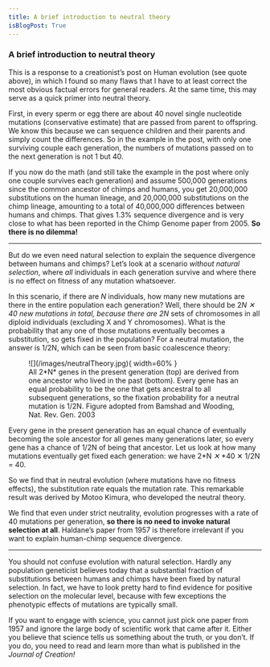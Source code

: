 ```yaml
---
title: A brief introduction to neutral theory
isBlogPost: True
---
```


### A brief introduction to neutral theory

This is a response to a creationist’s post on Human evolution (see quote above),
in which I found so many flaws that I have to at least correct the most obvious
factual errors for general readers. At the same time, this may serve as a quick
primer into neutral theory.

First, in every sperm or egg there are about 40 novel single nucleotide
mutations (conservative estimate) that are passed from parent to offspring. We
know this because we can sequence children and their parents and simply count
the differences. So in the example in the post, with only one surviving couple
each generation, the numbers of mutations passed on to the next generation is
not 1 but 40.

If you now do the math (and still take the example in the post where only one
couple survives each generation) and assume 500,000 generations since the common
ancestor of chimps and humans, you get 20,000,000 substitutions on the human
lineage, and 20,000,000 substitutions on the chimp lineage, amounting to a total
of 40,000,000 differences between humans and chimps. That gives 1.3% sequence
divergence and is very close to what has been reported in the Chimp Genome paper
from 2005. **So there is no dilemma!**

*****

But do we even need natural selection to explain the sequence divergence between
humans and chimps? Let’s look at a scenario *without natural selection*, where
*all* individuals in each generation survive and where there is no effect on
fitness of any mutation whatsoever.

In this scenario, if there are *N* individuals, how many new mutations are there
in the entire population each generation? Well, there should be 2*N *✕* *40 new
mutations in total, because there are 2*N* sets of chromosomes in all diploid
individuals (excluding X and Y chromosomes). What is the probability that any
one of those mutations eventually becomes a substitution, so gets fixed in the
population? For a neutral mutation, the answer is 1/2N, which can be seen from
basic coalescence theory:

<figure>
![](/images/neutralTheory.jpg){ width=60% }
<figcaption>All 2*N* genes in the present generation (top) are derived from one ancestor who
lived in the past (bottom). Every gene has an equal probability to be the one
that gets ancestral to all subsequent generations, so the fixation probability
for a neutral mutation is 1/2N. Figure adopted from Bamshad and Wooding, Nat.
Rev. Gen. 2003</figcaption>
</figure>

Every gene in the present generation has an equal chance of eventually becoming
the sole ancestor for all genes many generations later, so every gene has a
chance of 1/2N of being that ancestor. Let us look at how many mutations
eventually get fixed each generation: we have 2*N *✕* *40 ✕ 1/2N = 40.

So we find that in neutral evolution (where mutations have no fitness effects),
the substitution rate equals the mutation rate. This remarkable result was
derived by Motoo Kimura, who developed the neutral theory.

We find that even under strict neutrality, evolution progresses with a rate of
40 mutations per generation, **so there is no need to invoke natural selection
at all**. Haldane’s paper from 1957 is therefore irrelevant if you want to
explain human-chimp sequence divergence.

*****

You should not confuse evolution with natural selection. Hardly any population
geneticist believes today that a substantial fraction of substitutions between
humans and chimps have been fixed by natural selection. In fact, we have to look
pretty hard to find evidence for positive selection on the molecular level,
because with few exceptions the phenotypic effects of mutations are typically
small.

If you want to engage with science, you cannot just pick one paper from 1957 and
ignore the large body of scientific work that came after it. Either you believe
that science tells us something about the truth, or you don’t. If you do, you
need to read and learn more than what is published in the *Journal of Creation!*
